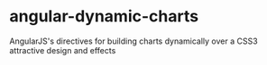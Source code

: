 # angular-dynamic-charts
AngularJS's directives for building charts dynamically over a CSS3 attractive design and effects
